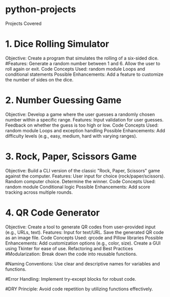 # python-projects
Projects Covered
# 1. Dice Rolling Simulator
 Objective: Create a program that simulates the rolling of a six-sided dice.
#Features:
 Generate a random number between 1 and 6.
 Allow the user to roll again or exit.
 Code Concepts Used:
 random module
Loops and conditional statements
 Possible Enhancements:
 Add a feature to customize the number of sides on the dice.
# 2. Number Guessing Game
 Objective: Develop a game where the user guesses a randomly chosen number within a specific range.
Features:
 Input validation for user guesses.
 Feedback on whether the guess is too high or low.
 Code Concepts Used:
 random module
 Loops and exception handling
  Possible Enhancements:
 Add difficulty levels (e.g., easy, medium, hard with varying ranges).
# 3. Rock, Paper, Scissors Game
 Objective: Build a CLI version of the classic "Rock, Paper, Scissors" game against the computer.
Features:
 User input for choice (rock/paper/scissors).
 Random computer choice.
 Determine the winner.
Code Concepts Used:
 random module
 Conditional logic
Possible Enhancements:
 Add score tracking across multiple rounds.
# 4. QR Code Generator
 Objective: Create a tool to generate QR codes from user-provided input (e.g., URLs, text).
 Features:
 Input for text/URL.
 Save the generated QR code as an image file.
 Code Concepts Used:
 qrcode and Pillow libraries
 Possible Enhancements:
 Add customization options (e.g., color, size).
 Create a GUI using Tkinter for ease of use.
 Refactoring and Best Practices
#Modularization: Break down the code into reusable functions.

#Naming Conventions: Use clear and descriptive names for variables and functions.

#Error Handling: Implement try-except blocks for robust code.

#DRY Principle: Avoid code repetition by utilizing functions effectively.


